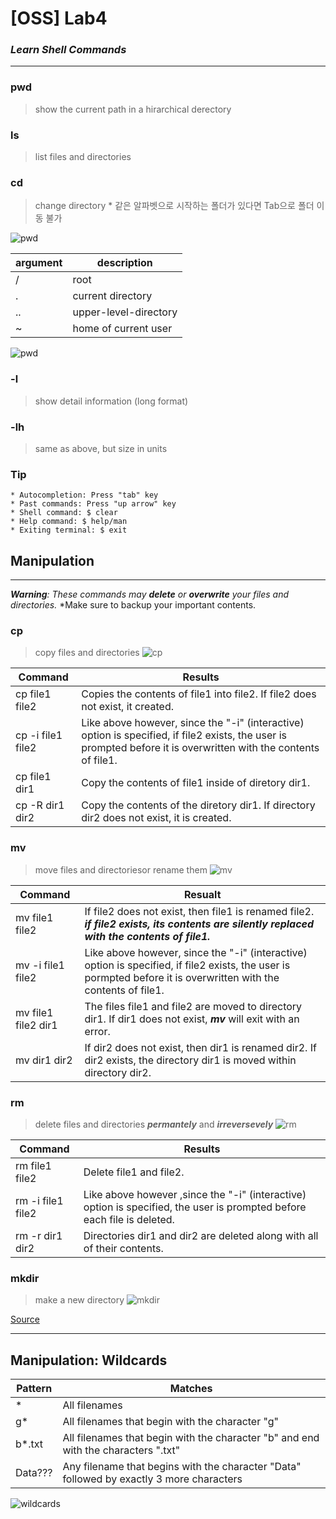 # [OSS] Lab4
### *Learn Shell Commands*

---
### pwd
> show the current path in a hirarchical derectory
### ls
> list files and directories
### cd
> change directory
> \* 같은 알파벳으로 시작하는 폴더가 있다면 Tab으로 폴더 이동 불가

![pwd](https://user-images.githubusercontent.com/101113025/192091012-93c07186-902c-4cb3-a352-17c2fb637adb.png)

argument  | description
------------- | -------------
   /          |        root
   .          |   current directory
   ..         |  upper-level-directory
   ~          |  home of current user


![pwd](https://user-images.githubusercontent.com/101113025/192101424-1ede6d4a-b91a-4395-bd7b-d7fe30b6e631.png)

### -l
> show detail information (long format)
### -lh
> same as above, but size in units


### Tip
    * Autocompletion: Press "tab" key
    * Past commands: Press "up arrow" key
    * Shell command: $ clear
    * Help command: $ help/man
    * Exiting terminal: $ exit
    
## Manipulation
---
_***Warning***: These commands may ***delete*** or ***overwrite*** your files and directories._
*Make sure to backup your important contents.

### cp
> copy files and directories
![cp](https://user-images.githubusercontent.com/101113025/192102101-7d5ec9c9-56b0-470a-867a-eb1538007fce.png)


Command | Results
---------------- | -------------
cp file1 file2 | Copies the contents of file1 into file2. If file2 does not exist, it created.
cp -i file1 file2 | Like above however, since the "-i" (interactive) option is specified, if file2 exists, the user is prompted before it is overwritten with the contents of file1.
cp file1 dir1 | Copy the contents of file1 inside of diretory dir1.
cp -R dir1 dir2 | Copy the contents of the diretory dir1. If directory dir2 does not exist, it is created.

### mv
> move files and directoriesor rename them
![mv](https://user-images.githubusercontent.com/101113025/192102325-76eb5c6a-0857-45b1-a9b8-82a44303d0b5.png)

Command | Resualt
--------- | ---------
mv file1 file2 | If file2 does not exist, then file1 is renamed file2. ***if file2 exists, its contents are silently replaced with the contents of file1.***
mv -i file1 file2 | Like above however, since the "-i" (interactive) option is specified, if file2 exists, the user is pormpted before it is overwritten with the contents of file1.
mv file1 file2 dir1 | The files file1 and file2 are moved to directory dir1. If dir1 does not exist, ***mv*** will exit with an error.
mv dir1 dir2 | If dir2 does not exist, then dir1 is renamed dir2. If dir2 exists, the directory dir1 is moved within directory dir2.

### rm
> delete files and directories ***permantely*** and ***irreversevely***
![rm](https://user-images.githubusercontent.com/101113025/192102543-56d40032-2604-41d6-9e0a-ca87f071acf8.png)

Command | Results
------- | -------
rm file1 file2 | Delete file1 and file2.
rm -i file1 file2 | Like above however ,since the "-i" (interactive) option is specified, the user is prompted before each file is deleted.
rm -r dir1 dir2 | Directories dir1 and dir2 are deleted along with all of their contents.

### mkdir
> make a new directory
![mkdir](https://user-images.githubusercontent.com/101113025/192102644-d00f07c4-802c-4054-bef8-c056f7ede7f0.png)

[Source](https://linuxcommand.org/lc3_lts0050.php)

---
## Manipulation: Wildcards

Pattern | Matches
------- | -------
\* | All filenames
g* | All filenames that begin with the character "g"
b*.txt | All filenames that begin with the character "b" and end with the characters ".txt"
Data??? | Any filename that begins with the character "Data" followed by exactly 3 more characters

![wildcards](https://user-images.githubusercontent.com/101113025/192155770-64f0a0cd-42b2-40f0-b2ca-78a6413e1176.png)